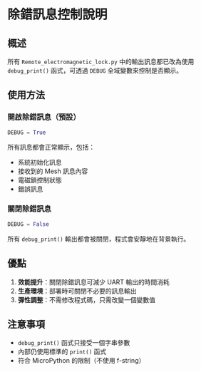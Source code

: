 # 除錯訊息控制說明

## 概述
所有 `Remote_electromagnetic_lock.py` 中的輸出訊息都已改為使用 `debug_print()` 函式，可透過 `DEBUG` 全域變數來控制是否顯示。

## 使用方法

### 開啟除錯訊息（預設）
```python
DEBUG = True
```
所有訊息都會正常顯示，包括：
- 系統初始化訊息
- 接收到的 Mesh 訊息內容
- 電磁鎖控制狀態
- 錯誤訊息

### 關閉除錯訊息
```python
DEBUG = False
```
所有 `debug_print()` 輸出都會被關閉，程式會安靜地在背景執行。

## 優點
1. **效能提升**：關閉除錯訊息可減少 UART 輸出的時間消耗
2. **生產環境**：部署時可關閉不必要的訊息輸出
3. **彈性調整**：不需修改程式碼，只需改變一個變數值

## 注意事項
- `debug_print()` 函式只接受一個字串參數
- 內部仍使用標準的 `print()` 函式
- 符合 MicroPython 的限制（不使用 f-string）
